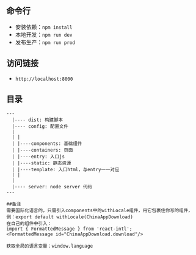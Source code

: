 ## 命令行

- 安装依赖：`npm install`
- 本地开发：`npm run dev`
- 发布生产：`npm run prod`

## 访问链接

- `http://localhost:8000`


## 目录

```
---
  |---- dist: 构建脚本
  |---- config: 配置文件
  |
  | |
  | |----components: 基础组件
  | |----containers: 页面
  | |----entry: 入口js
  | |----static: 静态资源
  | |----template: 入口html，与entry一一对应
  | |
  |
  |---- server: node server 代码
---

##备注
需要国际化语言的，只需引入components中的withLocale组件，用它包裹住你写的组件，例：export default withLocale(ChinaAppDownload)
在自己的组件中引入：
import { FormattedMessage } from 'react-intl';
<FormattedMessage id="ChinaAppDownload.download"/>

获取全局的语言变量：window.language

